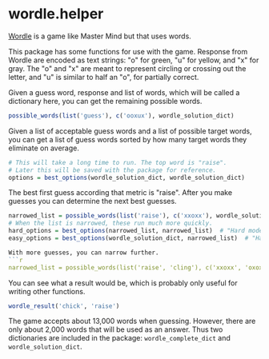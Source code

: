 # wordle.helper
[Wordle](https://www.powerlanguage.co.uk/wordle/) is a game like Master Mind but that uses words. 

This package has some functions for use with the game. Response from Wordle are encoded as text strings: "o" for green, "u" for yellow, and "x" for gray.
The "o" and "x" are meant to represent circling or crossing out the letter, and "u" is similar to half an "o", for partially correct.

Given a guess word, response and list of words, which will be called a dictionary here, you can get the remaining possible words.
```r
possible_words(list('guess'), c('ooxux'), wordle_solution_dict)
```

Given a list of acceptable guess words and a list of possible target words, you can get a list of guess words sorted by how many target words they eliminate on average.
```r
# This will take a long time to run. The top word is "raise".
# Later this will be saved with the package for reference.
options = best_options(wordle_solution_dict, wordle_solution_dict)
```

The best first guess according that metric is "raise". After you make guesses you can determine the next best guesses.
```r
narrowed_list = possible_words(list('raise'), c('xxoxx'), wordle_solution_dict)
# When the list is narrowed, these run much more quickly.
hard_options = best_options(narrowed_list, narrowed_list)  # "Hard mode": Only guesses that incorporation known information are allowed.
easy_options = best_options(wordle_solution_dict, narrowed_list)  # "Hard mode": Only guesses that incorporation known information are allowed.

With more guesses, you can narrow further.
```r
narrowed_list = possible_words(list('raise', 'cling'), c('xxoxx', 'oxoxx'), wordle_solution_dict)
```

You can see what a result would be, which is probably only useful for writing other functions.
```r
wordle_result('chick', 'raise')
```

The game accepts about 13,000 words when guessing. However, there are only about 2,000 words that will be used as an answer. Thus two dictionaries are included in the package: `wordle_complete_dict` and `wordle_solution_dict`.

